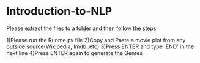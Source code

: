 # Introduction-to-NLP

Please extract the files to a folder and then follow the steps

1)Please run the Runme.py file
2)Copy and Paste a movie plot from any outside source(Wikipedia, Imdb..etc)
3)Press ENTER and type 'END' in the next line
4)Press ENTER again to generate the Genres 
